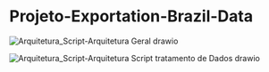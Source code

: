 # Projeto-Exportation-Brazil-Data


![Arquitetura_Script-Arquitetura Geral drawio](https://github.com/Marques-Tiago/Projeto-Exportation-Brazil-Data/assets/164048685/9f56587e-f08e-4cfa-8cc1-520a46a75eb5)

![Arquitetura_Script-Arquitetura Script tratamento de Dados drawio](https://github.com/Marques-Tiago/Projeto-Exportation-Brazil-Data/assets/164048685/64641c36-237a-44c8-8aa7-65c7550a1a5a)


